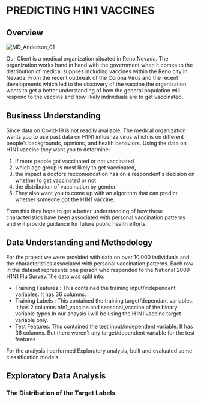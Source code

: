# PREDICTING H1N1 VACCINES
## Overview
![MD_Anderson_01](https://user-images.githubusercontent.com/100761559/182134640-d1480c05-f10c-4f0e-ae16-a7843a13960b.jpg)

Our Client is a medical organization situated in Reno,Nevada. The organization works hand in hand with the government when it comes to the distribution of medical supplies including vaccines within the Reno city in Nevada. From the recent outbreak of the Corona Virus and the recent developments which led to the discovery of the vaccine,the organization wants to get a better understanding of how the general population will respond to the vaccine and how likely individuals are to get vaccinated.

## Business Understanding
Since data on Covid-19 is not readily available, The medical organization wants you to use past data on H1N1 influenza virus which is on different people’s backgrounds, opinions, and health behaviors. Using the data on H1N1 vaccine they want you to determine: 

1. if more people got vaccinated or not vaccinated
2. which age group is most likely to get vaccinated, 
3. the impact a doctors reccomendation has on a respondent's decision on whether to get vaccinated or not 
4. the distribution of vaccination by gender. 
5. They also want you to come up with an algorithm that can predict whether someone got the H1N1 vaccine. 

From this they hope to get a better understanding of how these characteristics have been associated with personal vaccination patterns and will provide guidance for future public health efforts.

## Data Understanding and Methodology
For the project we were provided with data on over 10,000 individuals  and the characteristics associated with personal vaccination patterns.
Each row in the dataset represents one person who responded to the National 2009 H1N1 Flu Survey.The data was split into:
- Training Features : This contained the training input/independent variables. It has 36 columns.
- Training Labels : This contained the training target/dependant variables. It has 2 columns h1n1_vaccine and seasonal_vaccine of the binary variable types.In our anaysis i will be using the H1N1 vaccine target variable only.
- Test Features: This contained the test input/independent variable. It has 36 columns. But there weren't any target/dependent variable for the test features

For the analysis i performed Exploratory analysis, built and evaluated some classification models

## Exploratory Data Analysis
### The Distribution of the Target Labels
